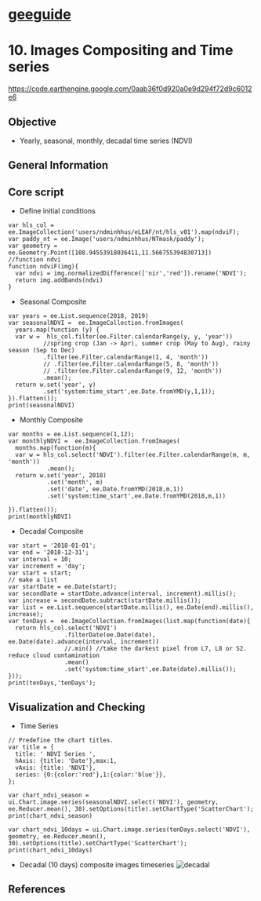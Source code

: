 # [geeguide](/README.md)
# 10. Images Compositing and Time series
https://code.earthengine.google.com/0aab36f0d920a0e9d294f72d9c6012e6
## Objective
- Yearly, seasonal, monthly, decadal time series (NDVI)
## General Information

## Core script
- Define initial conditions

```
var hls_col = ee.ImageCollection('users/ndminhhus/eLEAF/nt/hls_v01').map(ndviF);
var paddy_nt = ee.Image('users/ndminhhus/NTmask/paddy');
var geometry = ee.Geometry.Point([108.94553918036411,11.566755394830713])
//function ndvi
function ndviF(img){
  var ndvi = img.normalizedDifference(['nir','red']).rename('NDVI');
  return img.addBands(ndvi)
}
```
- Seasonal Composite
```
var years = ee.List.sequence(2018, 2019)
var seasonalNDVI =  ee.ImageCollection.fromImages(
  years.map(function (y) {
  var w =  hls_col.filter(ee.Filter.calendarRange(y, y, 'year'))
          //spring crop (Jan -> Apr), summer crop (May to Aug), rainy season (Sep to Dec)
          .filter(ee.Filter.calendarRange(1, 4, 'month'))
          // .filter(ee.Filter.calendarRange(5, 8, 'month'))
          // .filter(ee.Filter.calendarRange(9, 12, 'month'))
          .mean();
  return w.set('year', y)
          .set('system:time_start',ee.Date.fromYMD(y,1,1));
}).flatten());
print(seasonalNDVI)
```
- Monthly Composite
```
var months = ee.List.sequence(1,12);
var monthlyNDVI =  ee.ImageCollection.fromImages(
  months.map(function(m){
  var w = hls_col.select('NDVI').filter(ee.Filter.calendarRange(m, m, 'month'))
           .mean();
  return w.set('year', 2018)
           .set('month', m)
           .set('date', ee.Date.fromYMD(2018,m,1))
           .set('system:time_start',ee.Date.fromYMD(2018,m,1)) 
 
}).flatten());
print(monthlyNDVI)
```
- Decadal Composite
```
var start = '2018-01-01';
var end = '2018-12-31';
var interval = 10;
var increment = 'day';
var start = start; 
// make a list 
var startDate = ee.Date(start);
var secondDate = startDate.advance(interval, increment).millis();
var increase = secondDate.subtract(startDate.millis());
var list = ee.List.sequence(startDate.millis(), ee.Date(end).millis(), increase);
var tenDays =  ee.ImageCollection.fromImages(list.map(function(date){
  return hls_col.select('NDVI')
                .filterDate(ee.Date(date), ee.Date(date).advance(interval, increment))
                //.min() //take the darkest pixel from L7, L8 or S2. reduce cloud contamination
                .mean()
                .set('system:time_start',ee.Date(date).millis());
}));
print(tenDays,'tenDays');
```


## Visualization and Checking
- Time Series
```
// Predefine the chart titles.
var title = {
  title: ' NDVI Series ',
  hAxis: {title: 'Date'},max:1,
  vAxis: {title: 'NDVI'},
  series: {0:{color:'red'},1:{color:'blue'}},
};

var chart_ndvi_season = ui.Chart.image.series(seasonalNDVI.select('NDVI'), geometry, ee.Reducer.mean(), 30).setOptions(title).setChartType('ScatterChart');
print(chart_ndvi_season)

var chart_ndvi_10days = ui.Chart.image.series(tenDays.select('NDVI'), geometry, ee.Reducer.mean(), 30).setOptions(title).setChartType('ScatterChart');
print(chart_ndvi_10days)

```
- Decadal (10 days) composite images timeseries
![decadal](https://user-images.githubusercontent.com/40456844/62111875-bffb2500-b2db-11e9-8a9a-d0bec9714b65.png)
## References

